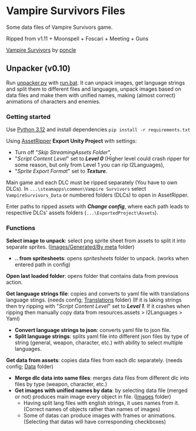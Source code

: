 # Vampire Survivors Files

Some data files of Vampire Survivors game.

Ripped from v1.11 + Moonspell + Foscari + Meeting + Guns

[Vampire Survivors](https://store.steampowered.com/app/1794680/Vampire_Survivors/) by [poncle](https://poncle.games)

## Unpacker (v0.10)

Run [unpacker.py](unpacker.py) with [run.bat](run.bat). It can unpack images, get language strings and split them to
different files and
languages, unpack images based on data files and make them with unified names, making (almost correct) animations
of characters and enemies.

### Getting started

Use [Python 3.12](https://www.python.org/downloads/) and install dependencies `pip install -r requirements.txt`

Using [AssetRipper](https://github.com/AssetRipper/AssetRipper) **Export Unity Project** with settings:

* Turn off "_Skip StreamingAssets Folder_",
* "_Script Content Level_" set to _**Level 0**_ (Higher level could crash ripper for some reason, but only from Level 1
  you can rip I2Languages),
* "_Sprite Export Format_" set to _**Texture**_.

Main game and each DLC must be ripped separately (You have to own DLCs).
In `...\steamapps\common\Vampire Survivors` select `VampireSurvivors_Data` or numbered folders (DLCs) to open in
AssetRipper.

Enter paths to ripped assets with _**Change config**_, where each path leads to respective DLCs' assets
folders (`...\ExportedProject\Assets`).

### Functions

**Select image to unpack**: select png sprite sheet from assets to split it into separate
sprites. ([Images/Generated/By meta](Images) folder)

* **.. from spritesheets**: opens _spritesheets_ folder to unpack. (works when entered path in config)

**Open last loaded folder**: opens folder that contains data from previous action.

**Get language strings file**: copies and converts to yaml file with translations language stings. (needs
config; [Translations](Translations) folder) (If it is laking strings then try ripping with "_Script Content Level_" set
to _**Level 1**_. If it crashes when ripping then manually copy data from resources.assets > I2Languages > Yaml)

* **Convert language strings to json**: converts yaml file to json file.
* **Split language strings**: splits yaml file into different json files by type of string (general, weapon, character,
  etc.) with ability to select multiple languages.

**Get data from assets**: copies data files from each dlc separately. (needs config; [Data](Data) folder)

* **Merge dlc data into same files**: merges data files from different dlc into files by type (weapon, character, etc.)
* **Get images with unified names by data**: by selecting data file (merged or not) produces main image every object in
  file. ([Images](Images) folder)
    * Having split lang files with english strings, it uses names from it. (Correct names of objects rather than names
      of images)
    * Some of datas can produce images with frames or animations. (Selecting that datas will have corresponding
      checkboxes)
